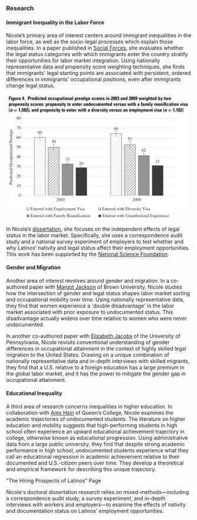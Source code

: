 ### Research

#### Immigrant Inequality in the Labor Force

Nicole’s primary area of interest centers around immigrant inequalities in the labor force, as well as the socio-legal processes which explain those inequalities. In a paper published in [Social Forces](https://academic.oup.com/sf/advance-article-abstract/doi/10.1093/sf/soy128/5320369?redirectedFrom=fulltext), she evaluates whether the legal status categories with which immigrants enter the country stratify their opportunities for labor market integration. Using nationally representative data and propensity score weighting techniques, she finds that immigrants' legal starting points are associated with persistent, ordered differences in immigrants’ occupational positions, even after immigrants change legal status. 

![social forces](social_forces.png) <!-- .element style="height: 100px" -->

In Nicole’s [dissertation](dissertation.md), she focuses on the independent effects of legal status in the labor market. Specifically, she uses a correspondence audit study and a national survey experiment of employers to test whether and why Latinos’ nativity and legal status affect their employment opportunities. This work has been supported by the [National Science Foundation](https://www.nsf.gov/awardsearch/showAward?).

#### Gender and Migration

Another area of interest revolves around gender and migration. In a co-authored paper with [Margot Jackson](https://www.brown.edu/academics/sociology/people/margot-jackson) of Brown University, Nicole studies how the intersection of gender and legal status shapes labor market sorting and occupational mobility over time. Using nationally representative data, they find that women experience a 'double disadvantage' in the labor market associated with prior exposure to undocumented status. This disadvantage actually widens over time relative to women who were never undocumented. 

In another co-authored paper with [Elizabeth Jacobs](https://sociology.sas.upenn.edu/content/elizabeth-jacobs) of the University of Pennsylvania, Nicole revisits conventional understanding of gender differences in occupational attainment in the context of highly skilled legal migration to the United States. Drawing on a unique combination of nationally representative data and in-depth interviews with skilled migrants, they find that a U.S. relative to a foreign education has a large premium in the global labor market, and it has the power to mitigate the gender gap in occupational attainment.

#### Educational Inequality

A third area of research concerns inequalities in higher education. In collaboration with [Amy Hsin](https://sites.google.com/view/amyhsin) of Queen’s College, Nicole examines the academic trajectories of undocumented students. The literature on higher education and mobility suggests that high-performing students in high school often experience an upward educational achievement trajectory in college, otherwise known as educational progression. Using administrative data from a large public university, they find that despite strong academic performance in high school, undocumented students experience what they call an educational regression in academic achievement relative to their documented and U.S.-citizen peers over time. They develop a theoretical and empirical framework for describing this unique trajectory.

“The Hiring Prospects of Latinos” Page

Nicole's doctoral dissertation research relies on mixed-methods—including a correspondence audit study, a survey experiment, and in-depth interviews with workers and employers—to examine the effects of nativity and documentation status on Latinos’ employment opportunities. 
